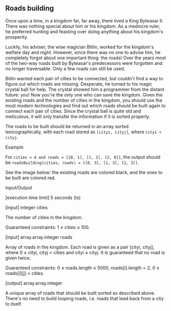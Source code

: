 ## Roads building

Once upon a time, in a kingdom far, far away, there lived a King Byteasar II. There was nothing special about him or his kingdom. As a mediocre ruler, he preferred hunting and feasting over doing anything about his kingdom's prosperity.

Luckily, his adviser, the wise magician Bitlin, worked for the kingdom's welfare day and night. However, since there was no one to advise him, he completely forgot about one important thing: the roads! Over the years most of the two-way roads built by Byteasar's predecessors were forgotten and no longer traversable. Only a few roads can still be used.

Bitlin wanted each pair of cities to be connected, but couldn't find a way to figure out which roads are missing. Desperate, he turned to his magic crystal ball for help. The crystal showed him a programmer from the distant future: you! Now you're the only one who can save the kingdom. Given the existing roads and the number of cities in the kingdom, you should use the most modern technologies and find out which roads should be built again to connect each pair of cities. Since the crystal ball is quite old and meticulous, it will only transfer the information if it is sorted properly.

The roads to be built should be returned in an array sorted lexicographically, with each road stored as ``[cityi, cityj]``, where ``cityi < cityj``.

Example

For ``cities = 4 and roads = [[0, 1], [1, 2], [2, 0]]``,
the output should be
``roadsBuilding(cities, roads) = [[0, 3], [1, 3], [2, 3]]``.

See the image below: the existing roads are colored black, and the ones to be built are colored red.


Input/Output

[execution time limit] 5 seconds (ts)

[input] integer cities

The number of cities in the kingdom.

Guaranteed constraints:
1 ≤ cities ≤ 100.

[input] array.array.integer roads

Array of roads in the kingdom. Each road is given as a pair [cityi, cityj], where 0 ≤ cityi, cityj < cities and cityi ≠ cityj. It is guaranteed that no road is given twice.

Guaranteed constraints:
0 ≤ roads.length ≤ 5000,
roads[i].length = 2,
0 ≤ roads[i][j] < cities.

[output] array.array.integer

A unique array of roads that should be built sorted as described above. There's no need to build looping roads, i.e. roads that lead back from a city to itself.